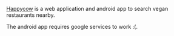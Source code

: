 [Happycow](https://www.happycow.net/) is a web application and android app to search vegan restaurants nearby. 

The android app requires google services to work :(.
